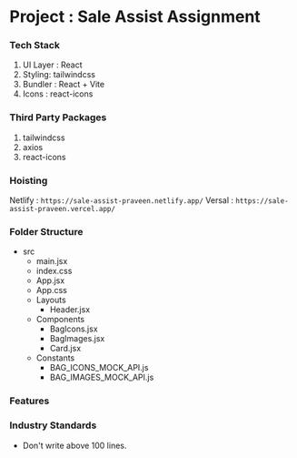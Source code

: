 # Project : Sale Assist Assignment

### Tech Stack
1. UI Layer : React
2. Styling: tailwindcss
3. Bundler : React + Vite
4. Icons : react-icons

### Third Party Packages
1. tailwindcss
2. axios
3. react-icons

### Hoisting
Netlify : `https://sale-assist-praveen.netlify.app/`
Versal : `https://sale-assist-praveen.vercel.app/`


### Folder Structure
* src
   - main.jsx
   - index.css
   - App.jsx
   - App.css
   * Layouts
      - Header.jsx
   * Components
      - BagIcons.jsx
      - BagImages.jsx
      - Card.jsx
   * Constants 
      - BAG_ICONS_MOCK_API.js
      - BAG_IMAGES_MOCK_API.js


### Features

### Industry Standards 
* Don't write above 100 lines.


